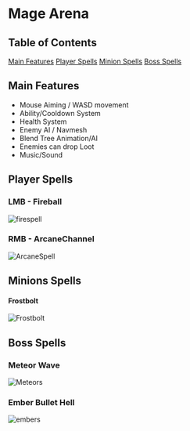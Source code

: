 # Mage Arena

## Table of Contents
[Main Features](https://github.com/Yrtna/spellcast_unity/blob/master/README.md#main-features)
[Player Spells](https://github.com/Yrtna/spellcast_unity/blob/master/README.md#player-spells)
[Minion Spells](https://github.com/Yrtna/spellcast_unity/blob/master/README.md#minion-spells)
[Boss Spells](https://github.com/Yrtna/spellcast_unity/blob/master/README.md#boss-spells)

## Main Features

- Mouse Aiming / WASD movement
- Ability/Cooldown System
- Health System
- Enemy AI / Navmesh
- Blend Tree Animation/AI
- Enemies can drop Loot
- Music/Sound

## Player Spells
### LMB - Fireball
![firespell](https://i.imgur.com/gunARvs.png)

### RMB - ArcaneChannel
![ArcaneSpell](https://i.imgur.com/Sq0mGKU.png)

## Minions Spells
#### Frostbolt
![Frostbolt](https://i.imgur.com/JKorT5x.png)

## Boss Spells
### Meteor Wave
![Meteors](https://i.imgur.com/mus4iza.png)

### Ember Bullet Hell
![embers](https://i.imgur.com/uGeRjCK.png)
